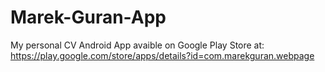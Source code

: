 # Marek-Guran-App

My personal CV Android App avaible on Google Play Store at: https://play.google.com/store/apps/details?id=com.marekguran.webpage
